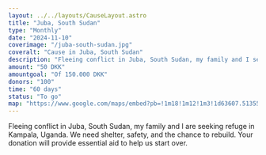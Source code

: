 ```yaml
---
layout: ../../layouts/CauseLayout.astro
title: "Juba, South Sudan"
type: "Monthly"
date: "2024-11-10"
coverimage: "/juba-south-sudan.jpg"
coveralt: "Cause in Juba, South Sudan"
description: "Fleeing conflict in Juba, South Sudan, my family and I seek refuge in a safer place."
amount: "50 DKK"
amountgoal: "Of 150.000 DKK"
donors: "100"
time: "60 days"
status: "To go"
map: "https://www.google.com/maps/embed?pb=!1m18!1m12!1m3!1d63607.513557773316!2d31.535989438976706!3d4.860690149376981!2m3!1f0!2f0!3f0!3m2!1i1024!2i768!4f13.1!3m3!1m2!1s0x1712804abcf3b5f9%3A0xd89839286346c433!2sJuba%2C%20Sydsudan!5e0!3m2!1sda!2sdk!4v1734000073794!5m2!1sda!2sdk"
---
```


Fleeing conflict in Juba, South Sudan, my family and I are seeking refuge in Kampala, Uganda. We need shelter, safety, and the chance to rebuild. Your donation will provide essential aid to help us start over.
